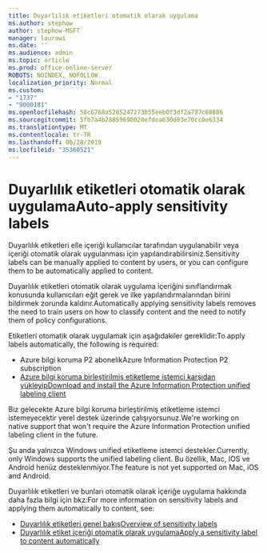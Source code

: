 ```yaml
---
title: Duyarlılık etiketleri otomatik olarak uygulama
ms.author: stephow
author: stephow-MSFT
manager: laurawi
ms.date: ''
ms.audience: admin
ms.topic: article
ms.prod: office-online-server
ROBOTS: NOINDEX, NOFOLLOW
localization_priority: Normal
ms.custom:
- "1737"
- "9000181"
ms.openlocfilehash: 58c6768a5285247273b55eeb0f3df2a797c88086
ms.sourcegitcommit: 5fb7a4b28859690020efdea630d03e70cc0e6334
ms.translationtype: MT
ms.contentlocale: tr-TR
ms.lasthandoff: 06/28/2019
ms.locfileid: "35360521"
---
```

# <a name="auto-apply-sensitivity-labels"></a><span data-ttu-id="e750b-102">Duyarlılık etiketleri otomatik olarak uygulama</span><span class="sxs-lookup"><span data-stu-id="e750b-102">Auto-apply sensitivity labels</span></span>

<span data-ttu-id="e750b-103">Duyarlılık etiketleri elle içeriği kullanıcılar tarafından uygulanabilir veya içeriği otomatik olarak uygulanması için yapılandırabilirsiniz.</span><span class="sxs-lookup"><span data-stu-id="e750b-103">Sensitivity labels can be manually applied to content by users, or you can configure them to be automatically applied to content.</span></span>

<span data-ttu-id="e750b-104">Duyarlılık etiketleri otomatik olarak uygulama içeriğini sınıflandırmak konusunda kullanıcıları eğit gerek ve ilke yapılandırmalarından birini bildirmek zorunda kaldırır.</span><span class="sxs-lookup"><span data-stu-id="e750b-104">Automatically applying sensitivity labels removes the need to train users on how to classify content and the need to notify them of policy configurations.</span></span>

<span data-ttu-id="e750b-105">Etiketleri otomatik olarak uygulamak için aşağıdakiler gereklidir:</span><span class="sxs-lookup"><span data-stu-id="e750b-105">To apply labels automatically, the following is required:</span></span>

- <span data-ttu-id="e750b-106">Azure bilgi koruma P2 abonelik</span><span class="sxs-lookup"><span data-stu-id="e750b-106">Azure Information Protection P2 subscription</span></span>
- [<span data-ttu-id="e750b-107">Azure bilgi koruma birleştirilmiş etiketleme istemci karşıdan yükleyip</span><span class="sxs-lookup"><span data-stu-id="e750b-107">Download and install the Azure Information Protection unified labeling client</span></span>](https://docs.microsoft.com/azure/information-protection/rms-client/install-unifiedlabelingclient-app)

<span data-ttu-id="e750b-108">Biz gelecekte Azure bilgi koruma birleştirilmiş etiketleme istemci istemeyecektir yerel destek üzerinde çalışıyorsunuz.</span><span class="sxs-lookup"><span data-stu-id="e750b-108">We're working on native support that won't require the Azure Information Protection unified labeling client in the future.</span></span>

<span data-ttu-id="e750b-109">Şu anda yalnızca Windows unified etiketleme istemci destekler.</span><span class="sxs-lookup"><span data-stu-id="e750b-109">Currently, only Windows supports the unified labeling client.</span></span>  <span data-ttu-id="e750b-110">Bu özellik, Mac, IOS ve Android henüz desteklenmiyor.</span><span class="sxs-lookup"><span data-stu-id="e750b-110">The feature is not yet supported on Mac, iOS and Android.</span></span>

<span data-ttu-id="e750b-111">Duyarlılık etiketleri ve bunları otomatik olarak içeriğe uygulama hakkında daha fazla bilgi için bkz:</span><span class="sxs-lookup"><span data-stu-id="e750b-111">For more information on sensitivity labels and applying them automatically to content,  see:</span></span>

- [<span data-ttu-id="e750b-112">Duyarlılık etiketleri genel bakış</span><span class="sxs-lookup"><span data-stu-id="e750b-112">Overview of sensitivity labels</span></span>](https://docs.microsoft.com/office365/securitycompliance/sensitivity-labels)
- [<span data-ttu-id="e750b-113">Duyarlılık etiket içeriği otomatik olarak uygulama</span><span class="sxs-lookup"><span data-stu-id="e750b-113">Apply a sensitivity label to content automatically</span></span>](https://docs.microsoft.com/office365/securitycompliance/apply_sensitivity_label_automatically)